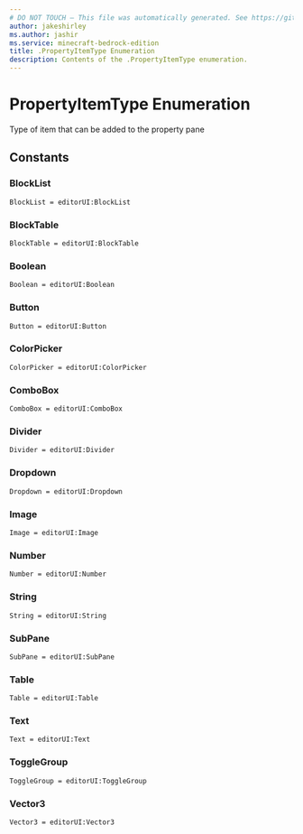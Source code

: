 ```yaml
---
# DO NOT TOUCH — This file was automatically generated. See https://github.com/mojang/minecraftapidocsgenerator to modify descriptions, examples, etc.
author: jakeshirley
ms.author: jashir
ms.service: minecraft-bedrock-edition
title: .PropertyItemType Enumeration
description: Contents of the .PropertyItemType enumeration.
---
```

# PropertyItemType Enumeration

Type of item that can be added to the property pane

## Constants
### **BlockList**
`BlockList = editorUI:BlockList`
### **BlockTable**
`BlockTable = editorUI:BlockTable`
### **Boolean**
`Boolean = editorUI:Boolean`
### **Button**
`Button = editorUI:Button`
### **ColorPicker**
`ColorPicker = editorUI:ColorPicker`
### **ComboBox**
`ComboBox = editorUI:ComboBox`
### **Divider**
`Divider = editorUI:Divider`
### **Dropdown**
`Dropdown = editorUI:Dropdown`
### **Image**
`Image = editorUI:Image`
### **Number**
`Number = editorUI:Number`
### **String**
`String = editorUI:String`
### **SubPane**
`SubPane = editorUI:SubPane`
### **Table**
`Table = editorUI:Table`
### **Text**
`Text = editorUI:Text`
### **ToggleGroup**
`ToggleGroup = editorUI:ToggleGroup`
### **Vector3**
`Vector3 = editorUI:Vector3`
